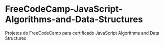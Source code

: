 # FreeCodeCamp-JavaScript-Algorithms-and-Data-Structures
Projetos do FreeCodeCamp para certificado JavaScript Algorithms and Data Structures
